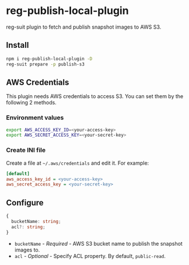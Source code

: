 # reg-publish-local-plugin
reg-suit plugin to fetch and publish snapshot images to AWS S3.

## Install

```sh
npm i reg-publish-local-plugin -D
reg-suit prepare -p publish-s3
```

## AWS Credentials
This plugin needs AWS credentials to access S3. You can set them by the following 2 methods.

### Environment values

```sh
export AWS_ACCESS_KEY_ID=<your-access-key>
export AWS_SECRET_ACCESS_KEY=<your-secret-key>
```

### Create INI file

Create a file at `~/.aws/credentials` and edit it. For example:

```ini
[default]
aws_access_key_id = <your-access-key>
aws_secret_access_key = <your-secret-key>
```

## Configure

```ts
{
  bucketName: string;
  acl?: string;
}
```

- `bucketName` - *Required* - AWS S3 bucket name to publish the snapshot images to.
- `acl` - *Optional* - Specify ACL property. By default, `public-read`.
